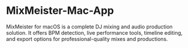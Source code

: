 # MixMeister-Mac-App
MixMeister for macOS is a complete DJ mixing and audio production solution. It offers BPM detection, live performance tools, timeline editing, and export options for professional-quality mixes and productions.
